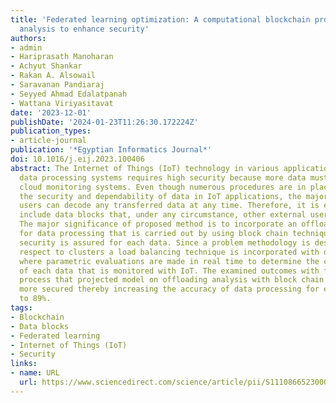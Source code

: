 ```yaml
---
title: 'Federated learning optimization: A computational blockchain process with offloading
  analysis to enhance security'
authors:
- admin
- Hariprasath Manoharan
- Achyut Shankar
- Rakan A. Alsowail
- Saravanan Pandiaraj
- Seyyed Ahmad Edalatpanah
- Wattana Viriyasitavat
date: '2023-12-01'
publishDate: '2024-01-23T11:26:30.172224Z'
publication_types:
- article-journal
publication: '*Egyptian Informatics Journal*'
doi: 10.1016/j.eij.2023.100406
abstract: The Internet of Things (IoT) technology in various applications used in
  data processing systems requires high security because more data must be saved in
  cloud monitoring systems. Even though numerous procedures are in place to increase
  the security and dependability of data in IoT applications, the majority of outside
  users can decode any transferred data at any time. Therefore, it is essential to
  include data blocks that, under any circumstance, other external users cannot understand.
  The major significance of proposed method is to incorporate an offloading technique
  for data processing that is carried out by using block chain technique where complete
  security is assured for each data. Since a problem methodology is designed with
  respect to clusters a load balancing technique is incorporated with data weights
  where parametric evaluations are made in real time to determine the consistency
  of each data that is monitored with IoT. The examined outcomes with five scenarios
  process that projected model on offloading analysis with block chain proves to be
  more secured thereby increasing the accuracy of data processing for each IoT applications
  to 89%.
tags:
- Blockchain
- Data blocks
- Federated learning
- Internet of Things (IoT)
- Security
links:
- name: URL
  url: https://www.sciencedirect.com/science/article/pii/S1110866523000622
---
```

